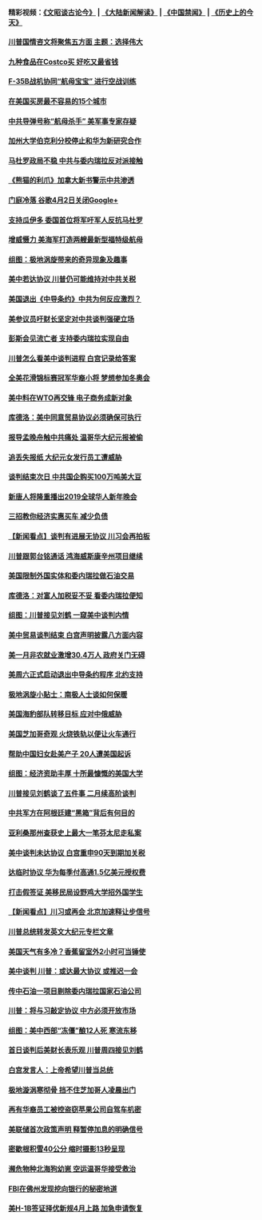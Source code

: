 #### 精彩视频：[《文昭谈古论今》](https://github.com/gfw-breaker/wenzhao) | [《大陆新闻解读》](https://github.com/gfw-breaker/ntdtv-comedy) | [《中国禁闻》](https://github.com/gfw-breaker/ntdtv-news) | [《历史上的今天》](https://github.com/gfw-breaker/today-in-history) 

#### [川普国情咨文将聚焦五方面 主题：选择伟大](../pages/nsc412/n11021501.md?t=02031526) 

#### [九种食品在Costco买 好吃又最省钱](../pages/nsc412/n11013272.md?t=02031526) 

#### [F-35B战机协同“航母宝宝” 进行空战训练](../pages/nsc412/n11020866.md?t=02031526) 

#### [在美国买房最不容易的15个城市](../pages/nsc412/n11019708.md?t=02031526) 

#### [中共导弹号称“航母杀手” 美军事专家存疑](../pages/nsc412/n11021488.md?t=02031526) 

#### [加州大学伯克利分校停止和华为新研究合作](../pages/nsc412/n11021086.md?t=02031526) 

#### [马杜罗政局不稳 中共与委内瑞拉反对派接触](../pages/nsc412/n11020719.md?t=02031526) 

#### [《熊猫的利爪》加拿大新书警示中共渗透](../pages/nsc412/n11020739.md?t=02031526) 

#### [门庭冷落 谷歌4月2日关闭Google+](../pages/nsc412/n11020806.md?t=02031526) 

#### [支持瓜伊多 委国首位将军吁军人反抗马杜罗](../pages/nsc412/n11020776.md?t=02031526) 

#### [增威慑力 美海军打造两艘最新型福特级航母](../pages/nsc412/n11020744.md?t=02031526) 

#### [组图：极地涡旋带来的奇异现象及趣事](../pages/nsc412/n11020731.md?t=02031526) 

#### [美中若达协议 川普仍可能维持对中共关税](../pages/nsc412/n11020625.md?t=02031526) 

#### [美国退出《中导条约》中共为何反应激烈？](../pages/nsc412/n11020569.md?t=02031526) 

#### [美参议员吁财长坚定对中共谈判强硬立场](../pages/nsc412/n11020440.md?t=02031526) 

#### [彭斯会见流亡者 支持委内瑞拉实现自由](../pages/nsc412/n11020031.md?t=02031526) 

#### [川普怎么看美中谈判进程 白宫记录给答案](../pages/nsc412/n11019682.md?t=02031526) 

#### [全美花滑锦标赛冠军华裔小将  梦想参加冬奥会](../pages/nsc412/n11019761.md?t=02031526) 

#### [美中料在WTO再交锋 电子商务成新对象](../pages/nsc412/n11018959.md?t=02031526) 

#### [库德洛：美中同意贸易协议必须确保可执行](../pages/nsc412/n11019036.md?t=02031526) 

#### [报导孟晚舟触中共痛处 温哥华大纪元报被偷](../pages/nsc412/n11019232.md?t=02031526) 

#### [追丢失报纸 大纪元女发行员工遭威胁](../pages/nsc412/n11019384.md?t=02031526) 

#### [谈判结束次日 中共国企购买100万吨美大豆](../pages/nsc412/n11019167.md?t=02031526) 

#### [新唐人将隆重播出2019全球华人新年晚会](../pages/nsc412/n11016043.md?t=02031526) 

#### [三招教你经济实惠买车 减少负债](../pages/nsc412/n11018732.md?t=02031526) 

#### [【新闻看点】谈判有进展无协议 川习会再拍板](../pages/nsc412/n11018718.md?t=02031526) 

#### [川普跟郭台铭通话 鸿海威斯康辛州项目继续](../pages/nsc412/n11018841.md?t=02031526) 

#### [美国限制外国实体和委内瑞拉做石油交易](../pages/nsc412/n11018353.md?t=02031526) 

#### [库德洛：对富人加税妥不妥 看委内瑞拉便知](../pages/nsc412/n11018735.md?t=02031526) 

#### [组图：川普接见刘鹤 一窥美中谈判内情](../pages/nsc412/n11018301.md?t=02031526) 

#### [美中贸易谈判结束 白宫声明披露八方面内容](../pages/nsc412/n11018681.md?t=02031526) 

#### [美一月非农就业激增30.4万人 政府关门无碍](../pages/nsc412/n11018450.md?t=02031526) 

#### [美周六正式启动退出中导条约程序 北约支持](../pages/nsc412/n11018405.md?t=02031526) 

#### [极地涡旋小贴士：南极人士谈如何保暖](../pages/nsc412/n11017984.md?t=02031526) 

#### [美国海豹部队转移目标 应对中俄威胁](../pages/nsc412/n11017801.md?t=02031526) 

#### [美国芝加哥奇观 火烧铁轨以便让火车通行](../pages/nsc412/n11017196.md?t=02031526) 

#### [帮助中国妇女赴美产子 20人遭美国起诉](../pages/nsc412/n11017068.md?t=02031526) 

#### [组图：经济资助丰厚 十所最慷慨的美国大学](../pages/nsc412/n11016519.md?t=02031526) 

#### [川普接见刘鹤谈了五件事 二月续高阶谈判](../pages/nsc412/n11016767.md?t=02031526) 

#### [中共军方在阿根廷建“黑箱”背后有何目的](../pages/nsc412/n11016689.md?t=02031526) 

#### [亚利桑那州查获史上最大一笔芬太尼走私案](../pages/nsc412/n11016442.md?t=02031526) 

#### [美中谈判未达协议 白宫重申90天到期加关税](../pages/nsc412/n11016604.md?t=02031526) 

#### [达临时协议 华为每季付高通1.5亿美元授权费](../pages/nsc412/n11016503.md?t=02031526) 

#### [打击假签证 美移民局设野鸡大学招外国学生](../pages/nsc412/n11016378.md?t=02031526) 

#### [【新闻看点】川习或再会 北京加速释让步信号](../pages/nsc412/n11016108.md?t=02031526) 

#### [川普总统转发英文大纪元专栏文章](../pages/nsc412/n11016258.md?t=02031526) 

#### [美国天气有多冷？香蕉留室外2小时可当锤使](../pages/nsc412/n11016264.md?t=02031526) 

#### [美中谈判 川普：或达最大协议 或推迟一会](../pages/nsc412/n11016270.md?t=02031526) 

#### [传中石油一项目剔除委内瑞拉国家石油公司](../pages/nsc412/n11015982.md?t=02031526) 

#### [川普：将与习敲定协议 中方必须开放市场](../pages/nsc412/n11015814.md?t=02031526) 

#### [组图：美中西部“冻僵”酿12人死 寒流东移](../pages/nsc412/n11015675.md?t=02031526) 

#### [首日谈判后美财长表乐观 川普周四接见刘鹤](../pages/nsc412/n11015436.md?t=02031526) 

#### [白宫发言人：上帝希望川普当总统](../pages/nsc412/n11015016.md?t=02031526) 

#### [极地漩涡寒彻骨 挡不住芝加哥人凌晨出门](../pages/nsc412/n11014521.md?t=02031526) 

#### [再有华裔员工被控盗窃苹果公司自驾车机密](../pages/nsc412/n11014629.md?t=02031526) 

#### [美联储首次政策声明 释暂停加息的明确信号](../pages/nsc412/n11013829.md?t=02031526) 

#### [密歇根积雪40公分 缩时摄影13秒呈现](../pages/nsc412/n11014064.md?t=02031526) 

#### [濒危物种北海狗幼崽 空运温哥华接受救治](../pages/nsc412/n11014164.md?t=02031526) 

#### [FBI在佛州发现挖向银行的秘密地道](../pages/nsc412/n11013871.md?t=02031526) 

#### [美H-1B签证择优新规4月上路 加急申请恢复](../pages/nsc412/n11013875.md?t=02031526) 


